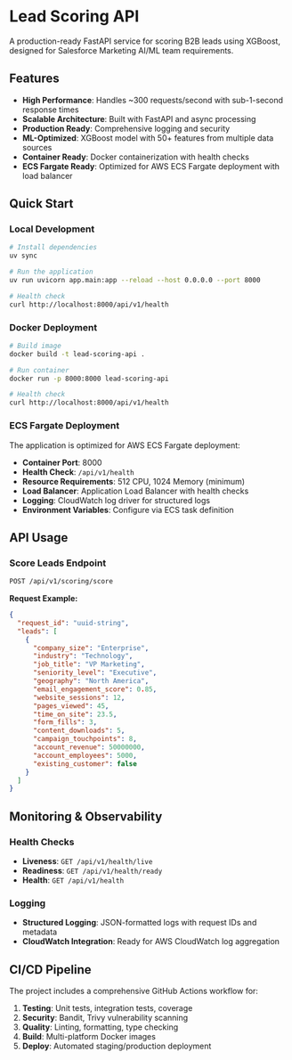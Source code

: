 # Lead Scoring API

A production-ready FastAPI service for scoring B2B leads using XGBoost, designed for Salesforce Marketing AI/ML team requirements.

## Features

- **High Performance**: Handles ~300 requests/second with sub-1-second response times
- **Scalable Architecture**: Built with FastAPI and async processing
- **Production Ready**: Comprehensive logging and security
- **ML-Optimized**: XGBoost model with 50+ features from multiple data sources
- **Container Ready**: Docker containerization with health checks
- **ECS Fargate Ready**: Optimized for AWS ECS Fargate deployment with load balancer

## Quick Start

### Local Development

```bash
# Install dependencies
uv sync

# Run the application
uv run uvicorn app.main:app --reload --host 0.0.0.0 --port 8000

# Health check
curl http://localhost:8000/api/v1/health
```

### Docker Deployment

```bash
# Build image
docker build -t lead-scoring-api .

# Run container
docker run -p 8000:8000 lead-scoring-api

# Health check
curl http://localhost:8000/api/v1/health
```

### ECS Fargate Deployment

The application is optimized for AWS ECS Fargate deployment:

- **Container Port**: 8000
- **Health Check**: `/api/v1/health`
- **Resource Requirements**: 512 CPU, 1024 Memory (minimum)
- **Load Balancer**: Application Load Balancer with health checks
- **Logging**: CloudWatch log driver for structured logs
- **Environment Variables**: Configure via ECS task definition

## API Usage

### Score Leads Endpoint

```bash
POST /api/v1/scoring/score
```

**Request Example:**

```json
{
  "request_id": "uuid-string",
  "leads": [
    {
      "company_size": "Enterprise",
      "industry": "Technology",
      "job_title": "VP Marketing",
      "seniority_level": "Executive",
      "geography": "North America",
      "email_engagement_score": 0.85,
      "website_sessions": 12,
      "pages_viewed": 45,
      "time_on_site": 23.5,
      "form_fills": 3,
      "content_downloads": 5,
      "campaign_touchpoints": 8,
      "account_revenue": 50000000,
      "account_employees": 5000,
      "existing_customer": false
    }
  ]
}
```

## Monitoring & Observability

### Health Checks
- **Liveness**: `GET /api/v1/health/live`
- **Readiness**: `GET /api/v1/health/ready`
- **Health**: `GET /api/v1/health`

### Logging
- **Structured Logging**: JSON-formatted logs with request IDs and metadata
- **CloudWatch Integration**: Ready for AWS CloudWatch log aggregation

## CI/CD Pipeline

The project includes a comprehensive GitHub Actions workflow for:
1. **Testing**: Unit tests, integration tests, coverage
2. **Security**: Bandit, Trivy vulnerability scanning  
3. **Quality**: Linting, formatting, type checking
4. **Build**: Multi-platform Docker images
5. **Deploy**: Automated staging/production deployment
